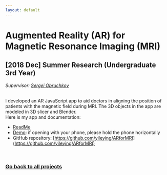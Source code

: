 ```yaml
---
layout: default
---
```


# Augmented Reality (AR) for Magnetic Resonance Imaging (MRI)  

## [2018 Dec] Summer Research (Undergraduate 3rd Year)  

*Supervisor:* [*Sergei Obruchkov*](https://www.linkedin.com/in/sergei-obruchkov-47703713a/?originalSubdomain=nz)  

&nbsp;  
I developed an AR JavaScript app to aid doctors in aligning the position of patients with the magnetic field during MRI.  The 3D objects in the app are modeled in 3D slicer and Blender.  
Here is my app and documentation:  

* [ReadMe](https://github.com/yileying/ARforMRI/blob/master/readme.md)  
* [Demo](demo/): if opening with your phone, please hold the phone horizontally  
* GitHub repository: [https://github.com/yileying/ARforMRI](https://github.com/yileying/ARforMRI)  

&nbsp;  

### [Go back to all projects](https://yileying.github.io/projects/)  
